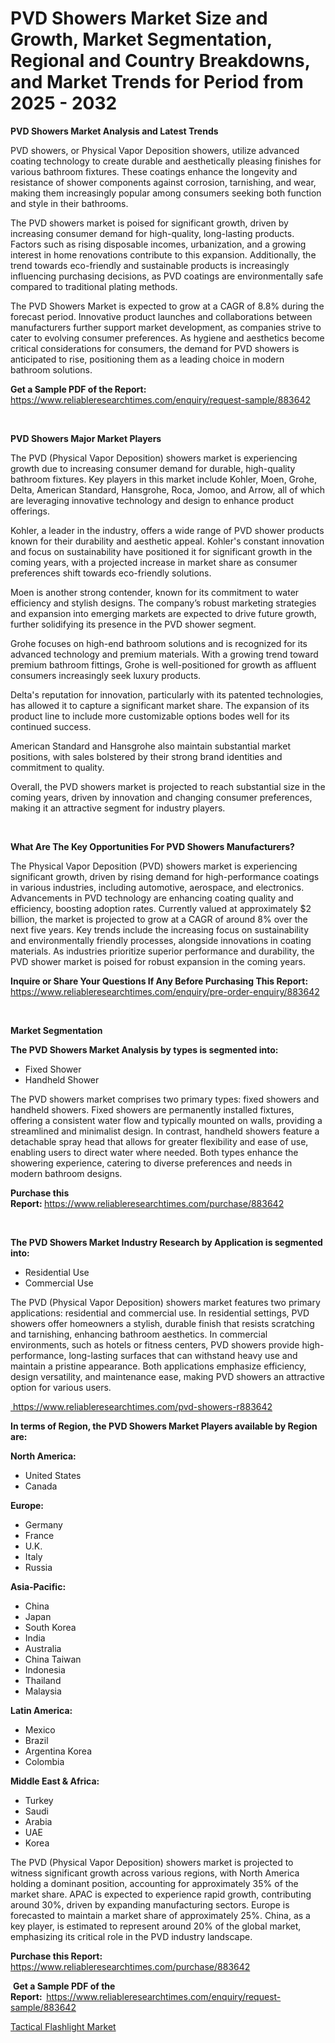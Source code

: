 <p><h1>PVD Showers Market Size and Growth, Market Segmentation, Regional and Country Breakdowns, and Market Trends for Period from 2025 -  2032</h1></p><p><strong>PVD Showers Market Analysis and Latest Trends</strong></p>
<p><p>PVD showers, or Physical Vapor Deposition showers, utilize advanced coating technology to create durable and aesthetically pleasing finishes for various bathroom fixtures. These coatings enhance the longevity and resistance of shower components against corrosion, tarnishing, and wear, making them increasingly popular among consumers seeking both function and style in their bathrooms.</p><p>The PVD showers market is poised for significant growth, driven by increasing consumer demand for high-quality, long-lasting products. Factors such as rising disposable incomes, urbanization, and a growing interest in home renovations contribute to this expansion. Additionally, the trend towards eco-friendly and sustainable products is increasingly influencing purchasing decisions, as PVD coatings are environmentally safe compared to traditional plating methods.</p><p>The PVD Showers Market is expected to grow at a CAGR of 8.8% during the forecast period. Innovative product launches and collaborations between manufacturers further support market development, as companies strive to cater to evolving consumer preferences. As hygiene and aesthetics become critical considerations for consumers, the demand for PVD showers is anticipated to rise, positioning them as a leading choice in modern bathroom solutions.</p></p>
<p><strong>Get a Sample PDF of the Report:&nbsp;</strong> <a href="https://www.reliableresearchtimes.com/enquiry/request-sample/883642?utm_campaign=3030&utm_medium=2&utm_source=Github&utm_content=ia&utm_term=05042025&utm_id=pvd-showers">https://www.reliableresearchtimes.com/enquiry/request-sample/883642</a></p>
<p>&nbsp;</p>
<p><strong>PVD Showers Major Market Players</strong></p>
<p><p>The PVD (Physical Vapor Deposition) showers market is experiencing growth due to increasing consumer demand for durable, high-quality bathroom fixtures. Key players in this market include Kohler, Moen, Grohe, Delta, American Standard, Hansgrohe, Roca, Jomoo, and Arrow, all of which are leveraging innovative technology and design to enhance product offerings.</p><p>Kohler, a leader in the industry, offers a wide range of PVD shower products known for their durability and aesthetic appeal. Kohler's constant innovation and focus on sustainability have positioned it for significant growth in the coming years, with a projected increase in market share as consumer preferences shift towards eco-friendly solutions.</p><p>Moen is another strong contender, known for its commitment to water efficiency and stylish designs. The company’s robust marketing strategies and expansion into emerging markets are expected to drive future growth, further solidifying its presence in the PVD shower segment.</p><p>Grohe focuses on high-end bathroom solutions and is recognized for its advanced technology and premium materials. With a growing trend toward premium bathroom fittings, Grohe is well-positioned for growth as affluent consumers increasingly seek luxury products.</p><p>Delta's reputation for innovation, particularly with its patented technologies, has allowed it to capture a significant market share. The expansion of its product line to include more customizable options bodes well for its continued success.</p><p>American Standard and Hansgrohe also maintain substantial market positions, with sales bolstered by their strong brand identities and commitment to quality.</p><p>Overall, the PVD showers market is projected to reach substantial size in the coming years, driven by innovation and changing consumer preferences, making it an attractive segment for industry players.</p></p>
<p>&nbsp;</p>
<p><strong>What Are The Key Opportunities For PVD Showers Manufacturers?</strong></p>
<p><p>The Physical Vapor Deposition (PVD) showers market is experiencing significant growth, driven by rising demand for high-performance coatings in various industries, including automotive, aerospace, and electronics. Advancements in PVD technology are enhancing coating quality and efficiency, boosting adoption rates. Currently valued at approximately $2 billion, the market is projected to grow at a CAGR of around 8% over the next five years. Key trends include the increasing focus on sustainability and environmentally friendly processes, alongside innovations in coating materials. As industries prioritize superior performance and durability, the PVD shower market is poised for robust expansion in the coming years.</p></p>
<p><strong>Inquire or Share Your Questions If Any Before Purchasing This Report:</strong> <a href="https://www.reliableresearchtimes.com/enquiry/pre-order-enquiry/883642?utm_campaign=3030&utm_medium=2&utm_source=Github&utm_content=ia&utm_term=05042025&utm_id=pvd-showers">https://www.reliableresearchtimes.com/enquiry/pre-order-enquiry/883642</a></p>
<p>&nbsp;</p>
<p><strong>Market Segmentation</strong></p>
<p><strong>The PVD Showers Market Analysis by types is segmented into:</strong></p>
<p><ul><li>Fixed Shower</li><li>Handheld Shower</li></ul></p>
<p><p>The PVD showers market comprises two primary types: fixed showers and handheld showers. Fixed showers are permanently installed fixtures, offering a consistent water flow and typically mounted on walls, providing a streamlined and minimalist design. In contrast, handheld showers feature a detachable spray head that allows for greater flexibility and ease of use, enabling users to direct water where needed. Both types enhance the showering experience, catering to diverse preferences and needs in modern bathroom designs.</p></p>
<p><strong>Purchase this Report:&nbsp;</strong><a href="https://www.reliableresearchtimes.com/purchase/883642?utm_campaign=3030&utm_medium=2&utm_source=Github&utm_content=ia&utm_term=05042025&utm_id=pvd-showers">https://www.reliableresearchtimes.com/purchase/883642</a></p>
<p>&nbsp;</p>
<p><strong>The PVD Showers Market Industry Research by Application is segmented into:</strong></p>
<p><ul><li>Residential Use</li><li>Commercial Use</li></ul></p>
<p><p>The PVD (Physical Vapor Deposition) showers market features two primary applications: residential and commercial use. In residential settings, PVD showers offer homeowners a stylish, durable finish that resists scratching and tarnishing, enhancing bathroom aesthetics. In commercial environments, such as hotels or fitness centers, PVD showers provide high-performance, long-lasting surfaces that can withstand heavy use and maintain a pristine appearance. Both applications emphasize efficiency, design versatility, and maintenance ease, making PVD showers an attractive option for various users.</p></p>
<p><a href="https://www.reliableresearchtimes.com/pvd-showers-r883642?utm_campaign=3030&utm_medium=2&utm_source=Github&utm_content=ia&utm_term=05042025&utm_id=pvd-showers">&nbsp;https://www.reliableresearchtimes.com/pvd-showers-r883642</a></p>
<p><strong>In terms of Region, the PVD Showers Market Players available by Region are:</strong></p>
<p>
    <p> <strong> North America: </strong>
        <ul>
            <li>United States</li>
            <li>Canada</li>
        </ul>
        </p> 
    <p> <strong> Europe: </strong>
        <ul>
            <li>Germany</li>
            <li>France</li>
            <li>U.K.</li>
            <li>Italy</li>
            <li>Russia</li>
        </ul>
        </p> 
    <p> <strong> Asia-Pacific: </strong>
        <ul>
            <li>China</li>
            <li>Japan</li>
            <li>South Korea</li>
            <li>India</li>
            <li>Australia</li>
            <li>China Taiwan</li>
            <li>Indonesia</li>
            <li>Thailand</li>
            <li>Malaysia</li>
        </ul>
        </p> 
    <p> <strong> Latin America: </strong>
        <ul>
            <li>Mexico</li>
            <li>Brazil</li>
            <li>Argentina Korea</li>
            <li>Colombia</li>
        </ul>
        </p> 
    <p> <strong> Middle East & Africa: </strong>
        <ul>
            <li>Turkey</li>
            <li>Saudi</li>
            <li>Arabia</li>
            <li>UAE</li>
            <li>Korea</li>
        </ul>
    </p>
    </p>
<p><p>The PVD (Physical Vapor Deposition) showers market is projected to witness significant growth across various regions, with North America holding a dominant position, accounting for approximately 35% of the market share. APAC is expected to experience rapid growth, contributing around 30%, driven by expanding manufacturing sectors. Europe is forecasted to maintain a market share of approximately 25%. China, as a key player, is estimated to represent around 20% of the global market, emphasizing its critical role in the PVD industry landscape.</p></p>
<p><strong>Purchase this Report: </strong><a href="https://www.reliableresearchtimes.com/purchase/883642?utm_campaign=3030&utm_medium=2&utm_source=Github&utm_content=ia&utm_term=05042025&utm_id=pvd-showers">https://www.reliableresearchtimes.com/purchase/883642</a></p>
<p>&nbsp;<strong>Get a Sample PDF of the Report:&nbsp;&nbsp;</strong><a href="https://www.reliableresearchtimes.com/enquiry/request-sample/883642?utm_campaign=3030&utm_medium=2&utm_source=Github&utm_content=ia&utm_term=05042025&utm_id=pvd-showers">https://www.reliableresearchtimes.com/enquiry/request-sample/883642</a></p>
<p><strong></strong></p>
<p><p><a href="https://github.com/supicweg/Market-Research-Report-List-1/blob/main/tactical-flashlight-market.md?utm_campaign=3030&utm_medium=2&utm_source=Github&utm_content=ia&utm_term=05042025&utm_id=pvd-showers">Tactical Flashlight Market</a></p></p>
